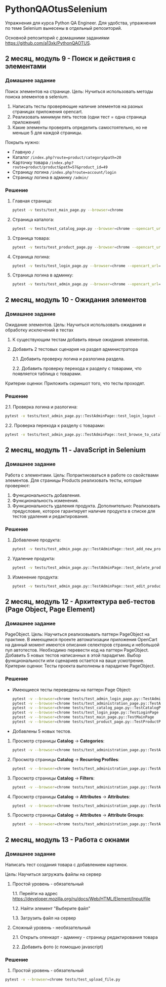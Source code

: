 # PythonQAOtusSelenium

Упражнения для курса Python QA Engineer. Для удобства, упражнения по теме Selenium вынесены в отдельный репозиторий.

Основной репозиторий с домашними заданиями https://github.com/a13xk/PythonQAOTUS.


## 2 месяц, модуль 9 - Поиск и действия с элементами

### Домашнее задание
Поиск элементов на странице.
Цель: Нучиться использовать методы поиска элементов в selenium.
1. Написать тесты проверяющие наличие элементов на разных страницах приложения opencart.
2. Реализовать минимум пять тестов (одни тест = одна страница приложения)
3. Какие элементы проверять определить самостоятельно, но не меньше 5 для каждой страницы.

Покрыть нужно:

* Главную `/`
* Каталог `/index.php?route=product/category&path=20`
* Карточку товара `/index.php?route=product/product&path=57&product_id=49`
* Страницу логина `/index.php?route=account/login`
* Страницу логина в админку `/admin/`

### Решение

1. Главная страница:
    ```bash
    pytest -v tests/test_main_page.py --browser=chrome
    ```
2. Страница каталога:
    ```bash
    pytest -v tests/test_catalog_page.py --browser=chrome --opencart_url=/index.php?route=product/category\&path=20
    ```
3. Страница товара:
    ```bash
    pytest -v tests/test_product_page.py --browser=chrome --opencart_url=/index.php?route=product/product\&path=57\&product_id=49
    ```
4. Страница логина:
    ```bash
    pytest -v tests/test_login_page.py --browser=chrome --opencart_url=/index.php?route=account/login
    ```
5. Страница логина в админку:
    ```bash
    pytest -v tests/test_admin_page.py --browser=chrome --opencart_url=https://localhost/admin/
    ```

## 2 месяц, модуль 10 - Ожидания элементов

### Домашнее задание
Ожидание элементов.
Цель: Научиться использовать ожидания и обработку исключений в тестах
1. К существующим тестам добавить явные ожидания элементов.
2. Добавить 2 тестовых сценария на раздел администратора

    2.1. Добавить проверку логина и разлогина раздела.

    2.2. Добавить проверку перехода к разделу с товарами, что появляется таблица с товарами.

Критерии оценки: Приложить скриншот того, что тесты проходят. 

### Решение

2.1. Проверка логина и разлогина:
```bash
pytest -v tests/test_admin_page.py::TestAdminPage::test_login_logout --browser=chrome --opencart_url=https://localhost/admin/
```
2.2. Проверка перехода к разделу с товарами:
```bash
pytest -v tests/test_admin_page.py::TestAdminPage::test_browse_to_catalog_products_table --browser=chrome --opencart_url=https://localhost/admin/
```

## 2 месяц, модуль 11 - JavaScript in Selenium

### Домашнее задание

Работа с элементами.
Цель: Попрактиковаться в работе со свойствами элементов.
Для страницы Products реализовать тесты, которые проверяют:
1) Функциональность добавления.
2) Функциональность изменения.
3) Функциональность удаления продукта.
Дополнительно: Реализовать предусловие, которое гарантирует наличие продукта в списке для тестов удаления и редактирования. 

### Решение

1. Добавление продукта:
    ```bash
    pytest -v tests/test_admin_page.py::TestAdminPage::test_add_new_product
    ```
2. Удаление продукта:
    ```bash
    pytest -v tests/test_admin_page.py::TestAdminPage::test_delete_product
    ```
3. Изменение продукта:
    ```bash
    pytest -v tests/test_admin_page.py::TestAdminPage::test_edit_product
    ```

## 2 месяц, модуль 12 - Архитектура веб-тестов (Page Object, Page Element)

### Домашнее задание
PageObject.
Цель: Научиться реализовывать паттерн PageObject на практике.
В имеющемся проекте автоматизации приложения OpenCart на данный момент имеются описания селекторов страниц и небольшой пул автотестов.
Необходимо перевести код на паттерн PageObject. Добавить 5 новых тестов написанных в этой парадигме.
Выбор функциональности или сценариев остается на ваше усмотрение.
Критерии оценки: Тесты проекта выполнены в парадигме PageObject.

### Решение

* Имеющиеся тесты переведены на паттерн Page Object:
    ```bash
    pytest -v --browser=chrome tests/test_admin_login_page.py::TestAdminLoginPage
    pytest -v --browser=chrome tests/test_administration_page.py::TestAdministrationPage
    pytest -v --browser=chrome tests/test_catalog_page.py::TestCatalogPage
    pytest -v --browser=chrome tests/test_login_page.py::TestLoginPage
    pytest -v --browser=chrome tests/test_main_page.py::TestMainPage
    pytest -v --browser=chrome tests/test_product_page.py::TestProductPage
    ```
* Добавлены 5 новых тестов.

1. Просмотр страницы **Catalog** → **Categories**:
    ```bash
    pytest -v --browser=chrome tests/test_administration_page.py::TestAdministrationPage::test_browse_to_catalog_categories
    ```
2. Просмотр страницы **Catalog** → **Recurring Profiles**:
    ```bash
    pytest -v --browser=chrome tests/test_administration_page.py::TestAdministrationPage::test_browse_to_recurring_profiles
    ```
3. Просмотр страницы **Catalog** → **Filters**:
    ```bash
    pytest -v --browser=chrome tests/test_administration_page.py::TestAdministrationPage::test_browse_to_filters
    ```
4. Просмотр страницы **Catalog** → **Attributes** → **Attributes**:
    ```bash
    pytest -v --browser=chrome tests/test_administration_page.py::TestAdministrationPage::test_browse_to_attributes
    ```
5. Просмотр страницы **Catalog** → **Attributes** → **Attribute Groups**:
    ```bash
    pytest -v --browser=chrome tests/test_administration_page.py::TestAdministrationPage::test_browse_to_attribute_groups
    ```

## 2 месяц, модуль 13 - Работа с окнами

### Домашнее задание

Написать тест создания товара с добавлением картинок.

Цель: Научиться загружать файлы на сервер

1. Простой уровень - обязательный

    1.1. Перейти на адрес https://developer.mozilla.org/ru/docs/Web/HTML/Element/Input/file

    1.2. Найти элемент "Выберите файл"

    1.3. Загрузить файл на сервер

2. Сложный уровень - необязательный

    2.1. Открыть опенкарт - админку - страницу редактирования товара

    2.2. Добавить фото (с помощью javascript)

### Решение

1. Простой уровень - обязательный

```bash
pytest -v --browser=chrome tests/test_upload_file.py
```